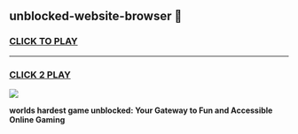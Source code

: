 
## unblocked-website-browser 👋
<h3>
<a href="https://premium.freeplayer.one?title=unblocked-website-browser&ref=14F">CLICK TO PLAY</a></h3>
<hr>

<h3>
<a href="https://premium.freeplayer.one?title=unblocked-website-browser&ref=14F">CLICK 2 PLAY</a>
  
</h3>

<a href="https://premium.freeplayer.one?title=unblocked-website-browser&ref=12F/"><img src="https://clearcache.store/games.png"></a>


**worlds hardest game unblocked: Your Gateway to Fun and Accessible Online Gaming**
